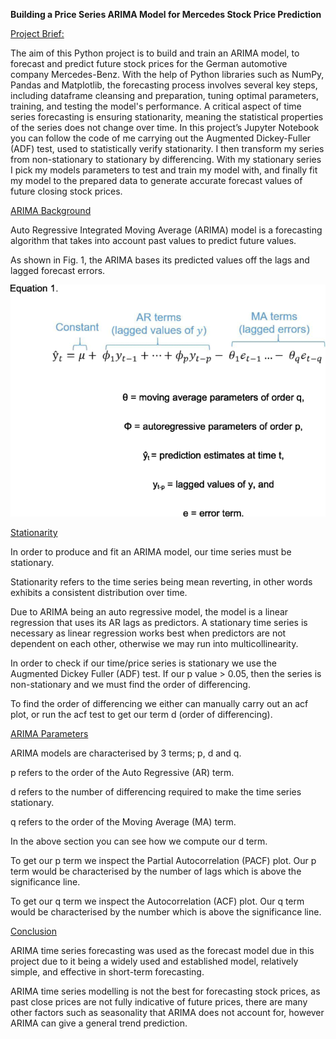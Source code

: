 __Building a Price Series ARIMA Model for Mercedes Stock Price Prediction__ 

 

<ins>Project Brief:</ins> 

The aim of this Python project is to build and train an ARIMA model, to forecast and predict future stock prices for the German automotive company Mercedes-Benz. With the help of Python libraries such as NumPy, Pandas and Matplotlib, the forecasting process involves several key steps, including dataframe cleansing and preparation, tuning optimal parameters, training, and testing the model's performance. A critical aspect of time series forecasting is ensuring stationarity, meaning the statistical properties of the series does not change over time. In this project’s Jupyter Notebook you can follow the code of me carrying out the Augmented Dickey-Fuller (ADF) test, used to statistically verify stationarity. I then transform my series from non-stationary to stationary by differencing. With my stationary series I pick my models parameters to test and train my model with, and finally fit my model to the prepared data to generate accurate forecast values of future closing stock prices. 

 

<ins>ARIMA Background</ins> 

Auto Regressive Integrated Moving Average (ARIMA) model is a forecasting algorithm that takes into account past values to predict future values. 

As shown in Fig. 1, the ARIMA bases its predicted values off the lags and lagged forecast errors. 

![Figure 1 - ARIMA Model Formula](ARIMA%20Formula.png)

 

<ins>Stationarity</ins>

In order to produce and fit an ARIMA model, our time series must be stationary. 

Stationarity refers to the time series being mean reverting, in other words exhibits a consistent distribution over time. 

Due to ARIMA being an auto regressive model, the model is a linear regression that uses its AR lags as predictors. A stationary time series is necessary as linear regression works best when predictors are not dependent on each other, otherwise we may run into multicollinearity. 

In order to check if our time/price series is stationary we use the Augmented Dickey Fuller (ADF) test. If our p value > 0.05, then the series is non-stationary and we must find the order of differencing. 

To find the order of differencing we either can manually carry out an acf plot, or run the acf test to get our term d (order of differencing). 

 

<ins>ARIMA Parameters</ins> 

ARIMA models are characterised by 3 terms; p, d and q. 

p refers to the order of the Auto Regressive (AR) term. 

d refers to the number of differencing required to make the time series stationary. 

q refers to the order of the Moving Average (MA) term. 

In the above section you can see how we compute our d term. 

To get our p term we inspect the Partial Autocorrelation (PACF) plot.  Our p term would be characterised by the number of lags which is above the significance line. 

To get our q term we inspect the Autocorrelation (ACF) plot. Our q term would be characterised by the number which is above the significance line. 

 

<ins>Conclusion</ins> 

ARIMA time series forecasting was used as the forecast model due in this project due to it being a widely used and established model, relatively simple, and effective in short-term forecasting. 

ARIMA time series modelling is not the best for forecasting stock prices, as past close prices are not fully indicative of future prices, there are many other factors such as seasonality that ARIMA does not account for, however ARIMA can give a general trend prediction. 
